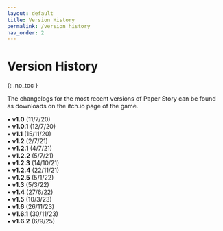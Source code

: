 ```yaml
---
layout: default
title: Version History
permalink: /version_history
nav_order: 2
---
```


# Version History
{: .no_toc }

The changelogs for the most recent versions of Paper Story can be found as downloads on the itch.io page of the game.

• **v1.0** (11/7/20)  
• **v1.0.1** (12/7/20)  
• **v1.1** (15/11/20)  
• **v1.2** (2/7/21)  
• **v1.2.1** (4/7/21)  
• **v1.2.2** (5/7/21)  
• **v1.2.3** (14/10/21)  
• **v1.2.4** (22/11/21)  
• **v1.2.5** (5/1/22)  
• **v1.3** (5/3/22)  
• **v1.4** (27/6/22)  
• **v1.5** (10/3/23)  
• **v1.6** (26/11/23)  
• **v1.6.1** (30/11/23)  
• **v1.6.2** (6/9/25)
